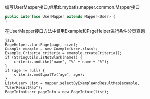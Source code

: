 编写UserMapper接口,继承tk.mybatis.mapper.common.Mapper接口

```java
public interface UserMapper extends Mapper<User> {
}  
```

在UserMapper接口方法中使用Example和PageHelper进行条件分页查询

```
java
PageHelper.startPage(page, size);
Example example = new Example(User.class);
Example.Criteria criteria = example.createCriteria();
if (StringUtils.isNotBlank(name)) {
    criteria.andLike("name", "%" + name + "%");
}
if (age != null) {
    criteria.andEqualTo("age", age);
}
List<User> list = mapper.selectByExampleAndResultMap(example, "UserResultMap");
PageInfo<User> pageInfo = new PageInfo<>(list);
```
